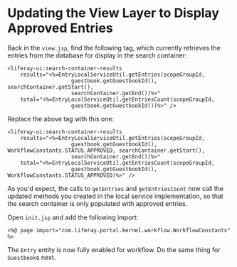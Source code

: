# Updating the View Layer to Display Approved Entries 

Back in the `view.jsp`, find the following tag, which currently retrieves the
entries from the database for display in the search container:

	<liferay-ui:search-container-results
		results="<%=EntryLocalServiceUtil.getEntries(scopeGroupId,
						guestbook.getGuestbookId(), searchContainer.getStart(),
						searchContainer.getEnd())%>"
		total="<%=EntryLocalServiceUtil.getEntriesCount(scopeGroupId,
						guestbook.getGuestbookId())%>" />

Replace the above tag with this one:

	<liferay-ui:search-container-results
		results="<%=EntryLocalServiceUtil.getEntries(scopeGroupId,
						guestbook.getGuestbookId(), WorkflowConstants.STATUS_APPROVED, searchContainer.getStart(),
						searchContainer.getEnd())%>"
		total="<%=EntryLocalServiceUtil.getEntriesCount(scopeGroupId,
						guestbook.getGuestbookId(), WorkflowConstants.STATUS_APPROVED)%>" />

As you'd expect, the calls to `getEntries` and `getEntriesCount` now call the
updated methods you created in the local service implementation, so that the
search container is only populated with approved entries. 

Open `init.jsp` and add the following import:

    <%@ page import="com.liferay.portal.kernel.workflow.WorkflowConstants" %>

The `Entry` entity is now fully enabled for workflow. Do the same thing for
`Guestbook`s next.

